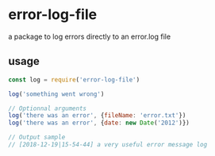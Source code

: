 # error-log-file

a package to log errors directly to an error.log file

## usage
```javascript
const log = require('error-log-file')

log('something went wrong')

// Optionnal arguments
log('there was an error', {fileName: 'error.txt'})
log('there was an error', {date: new Date('2012')})

// Output sample
// [2018-12-19|15-54-44] a very useful error message log 
```
